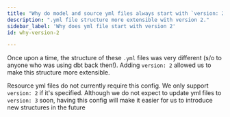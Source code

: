 ```yaml
---
title: "Why do model and source yml files always start with `version: 2`?"
description: ".yml file structure more extensible with version 2."
sidebar_label: 'Why does yml file start with version 2'
id: why-version-2

---
```


Once upon a time, the structure of these `.yml` files was very different (s/o to anyone who was using dbt back then!). Adding `version: 2` allowed us to make this structure more extensible.

Resource yml files do not currently require this config. We only support `version: 2` if it's specified. Although we do not expect to update yml files to `version: 3` soon, having this config will make it easier for us to introduce new structures in the future

